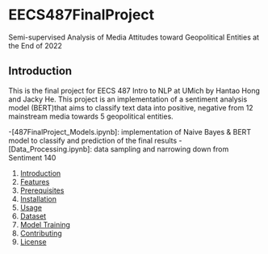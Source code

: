 # EECS487FinalProject
Semi-supervised Analysis of Media Attitudes toward Geopolitical Entities at the End of 2022

## Introduction
This is the final project for EECS 487 Intro to NLP at UMich by Hantao Hong and Jacky He. This project is an implementation of a sentiment analysis model (BERT)that aims to classify text data into positive, negative from 12 mainstream media towards 5 geopolitical entities. 

-[487FinalProject_Models.ipynb]: implementation of Naive Bayes & BERT model to classify and prediction of the final results
-[Data_Processing.ipynb]: data sampling and narrowing down from Sentiment 140

1. [Introduction](#introduction)
2. [Features](#features)
3. [Prerequisites](#prerequisites)
4. [Installation](#installation)
5. [Usage](#usage)
6. [Dataset](#dataset)
7. [Model Training](#model-training)
8. [Contributing](#contributing)
9. [License](#license)

